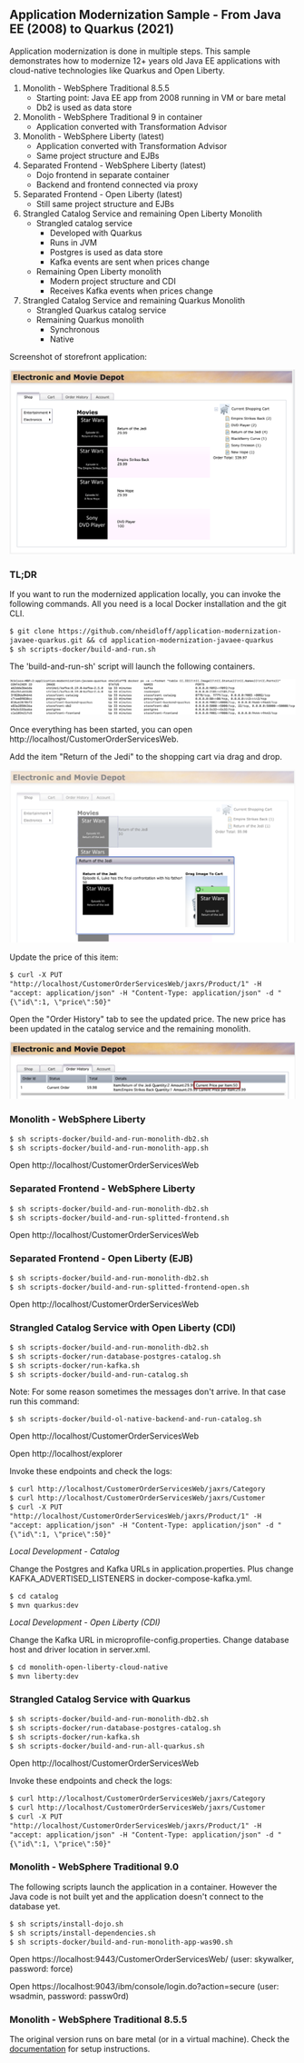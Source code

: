 ## Application Modernization Sample - From Java EE (2008) to Quarkus (2021)

Application modernization is done in multiple steps. This sample demonstrates how to modernize 12+ years old Java EE applications with cloud-native technologies like Quarkus and Open Liberty.

1. Monolith - WebSphere Traditional 8.5.5
    - Starting point: Java EE app from 2008 running in VM or bare metal
    - Db2 is used as data store
2. Monolith - WebSphere Traditional 9 in container
    - Application converted with Transformation Advisor
3. Monolith - WebSphere Liberty (latest)
    - Application converted with Transformation Advisor
    - Same project structure and EJBs
4. Separated Frontend - WebSphere Liberty (latest)
    - Dojo frontend in separate container
    - Backend and frontend connected via proxy
5. Separated Frontend - Open Liberty (latest)
    - Still same project structure and EJBs
6. Strangled Catalog Service and remaining Open Liberty Monolith
    - Strangled catalog service
        - Developed with Quarkus
        - Runs in JVM
        - Postgres is used as data store
        - Kafka events are sent when prices change
    - Remaining Open Liberty monolith
        - Modern project structure and CDI
        - Receives Kafka events when prices change
7. Strangled Catalog Service and remaining Quarkus Monolith
    - Strangled Quarkus catalog service 
    - Remaining Quarkus monolith
        - Synchronous
        - Native

Screenshot of storefront application:

<kbd><img src="documentation/storefront-shop.png" /></kbd>


### TL;DR

If you want to run the modernized application locally, you can invoke the following commands. All you need is a local Docker installation and the git CLI.

```
$ git clone https://github.com/nheidloff/application-modernization-javaee-quarkus.git && cd application-modernization-javaee-quarkus
$ sh scripts-docker/build-and-run.sh
```

The 'build-and-run-sh' script will launch the following containers.

<kbd><img src="documentation/Containers.png" /></kbd>

Once everything has been started, you can open http://localhost/CustomerOrderServicesWeb.

Add the item "Return of the Jedi" to the shopping cart via drag and drop.

<kbd><img src="documentation/storefront-add-item.png" /></kbd>

Update the price of this item:

```
$ curl -X PUT "http://localhost/CustomerOrderServicesWeb/jaxrs/Product/1" -H "accept: application/json" -H "Content-Type: application/json" -d "{\"id\":1, \"price\":50}"
```

Open the "Order History" tab to see the updated price. The new price has been updated in the catalog service and the remaining monolith.

<kbd><img src="documentation/storefront-new-price.png" /></kbd>


### Monolith - WebSphere Liberty

```
$ sh scripts-docker/build-and-run-monolith-db2.sh
$ sh scripts-docker/build-and-run-monolith-app.sh
```

Open http://localhost/CustomerOrderServicesWeb


### Separated Frontend - WebSphere Liberty

```
$ sh scripts-docker/build-and-run-monolith-db2.sh
$ sh scripts-docker/build-and-run-splitted-frontend.sh
```

Open http://localhost/CustomerOrderServicesWeb


### Separated Frontend - Open Liberty (EJB)

```
$ sh scripts-docker/build-and-run-monolith-db2.sh
$ sh scripts-docker/build-and-run-splitted-frontend-open.sh
```

Open http://localhost/CustomerOrderServicesWeb


### Strangled Catalog Service with Open Liberty (CDI)

```
$ sh scripts-docker/build-and-run-monolith-db2.sh
$ sh scripts-docker/run-database-postgres-catalog.sh
$ sh scripts-docker/run-kafka.sh
$ sh scripts-docker/build-and-run-catalog.sh
```

Note: For some reason sometimes the messages don't arrive. In that case run this command:

```
$ sh scripts-docker/build-ol-native-backend-and-run-catalog.sh
```

Open http://localhost/CustomerOrderServicesWeb

Open http://localhost/explorer

Invoke these endpoints and check the logs:

```
$ curl http://localhost/CustomerOrderServicesWeb/jaxrs/Category
$ curl http://localhost/CustomerOrderServicesWeb/jaxrs/Customer
$ curl -X PUT "http://localhost/CustomerOrderServicesWeb/jaxrs/Product/1" -H "accept: application/json" -H "Content-Type: application/json" -d "{\"id\":1, \"price\":50}"
```

*Local Development - Catalog*

Change the Postgres and Kafka URLs in application.properties. Plus change KAFKA_ADVERTISED_LISTENERS in docker-compose-kafka.yml.

```
$ cd catalog
$ mvn quarkus:dev
```

*Local Development - Open Liberty (CDI)*

Change the Kafka URL in microprofile-config.properties. Change database host and driver location in server.xml.

```
$ cd monolith-open-liberty-cloud-native
$ mvn liberty:dev
```


### Strangled Catalog Service with Quarkus

```
$ sh scripts-docker/build-and-run-monolith-db2.sh
$ sh scripts-docker/run-database-postgres-catalog.sh
$ sh scripts-docker/run-kafka.sh
$ sh scripts-docker/build-and-run-all-quarkus.sh
```

Open http://localhost/CustomerOrderServicesWeb

Invoke these endpoints and check the logs:

```
$ curl http://localhost/CustomerOrderServicesWeb/jaxrs/Category
$ curl http://localhost/CustomerOrderServicesWeb/jaxrs/Customer
$ curl -X PUT "http://localhost/CustomerOrderServicesWeb/jaxrs/Product/1" -H "accept: application/json" -H "Content-Type: application/json" -d "{\"id\":1, \"price\":50}"
```


### Monolith - WebSphere Traditional 9.0

The following scripts launch the application in a container. However the Java code is not built yet and the application doesn't connect to the database yet.

```
$ sh scripts/install-dojo.sh
$ sh scripts/install-dependencies.sh
$ sh scripts-docker/build-and-run-monolith-app-was90.sh
```

Open https://localhost:9443/CustomerOrderServicesWeb/ (user: skywalker, password: force)

Open https://localhost:9043/ibm/console/login.do?action=secure (user: wsadmin, password: passw0rd)


### Monolith - WebSphere Traditional 8.5.5

The original version runs on bare metal (or in a virtual machine). Check the [documentation](monolith-websphere-855/README.md) for setup instructions.
